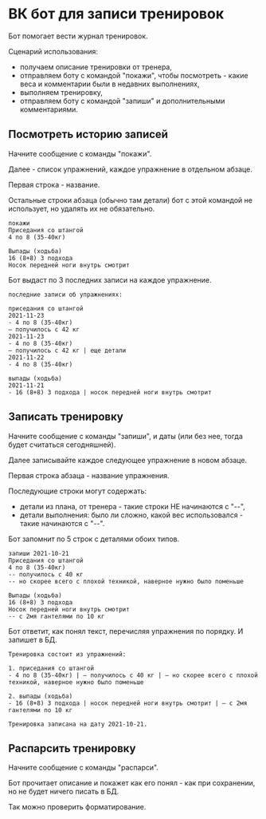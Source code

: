 # ВК бот для записи тренировок

Бот помогает вести журнал тренировок.

Сценарий использования:
 - получаем описание тренировки от тренера,
 - отправляем боту с командой "покажи", чтобы посмотреть - какие веса и комментарии были в недавних выполнениях,
 - выполняем тренировку,
 - отправляем боту с командой "запиши" и дополнительными комментариями.

 
## Посмотреть историю записей
Начните сообщение с команды "покажи".

Далее - список упражнений, каждое упражнение в отдельном абзаце.

Первая строка - название.

Остальные строки абзаца (обычно там детали) бот с этой командой не использует, но удалять их не обязательно. 

```
покажи
Приседания со штангой
4 по 8 (35-40кг)

Выпады (ходьба)
16 (8+8) 3 подхода
Носок передней ноги внутрь смотрит
```

Бот выдаст по 3 последних записи на каждое упражнение.

```
последние записи об упражнениях:

приседания со штангой
2021-11-23
- 4 по 8 (35-40кг)
— получилось с 42 кг
2021-11-23
- 4 по 8 (35-40кг)
— получилось с 42 кг | еще детали
2021-11-22
- 4 по 8 (35-40кг)

выпады (ходьба)
2021-11-21
- 16 (8+8) 3 подхода | носок передней ноги внутрь смотрит
```


## Записать тренировку
Начните сообщение с команды "запиши", и даты (или без нее, тогда будет считаться сегодняшней).

Далее записывайте каждое следующее упражнение в новом абзаце.

Первая строка абзаца - название упражнения.

Последующие строки могут содержать:
 - детали из плана, от тренера - такие строки НЕ начинаются с "--",
 - детали выполнения: было ли сложно, какой вес использовался - такие начинаются с "--".

Бот запомнит по 5 строк с деталями обоих типов.
  

```
запиши 2021-10-21
Приседания со штангой
4 по 8 (35-40кг)
-- получилось с 40 кг
-- но скорее всего с плохой техникой, наверное нужно было поменьше

Выпады (ходьба)
16 (8+8) 3 подхода
Носок передней ноги внутрь смотрит
-- с 2мя гантелями по 10 кг
```

Бот ответит, как понял текст, перечисляя упражнения по порядку. И запишет в БД.

```
Тренировка состоит из упражнений:

1. приседания со штангой
- 4 по 8 (35-40кг) | — получилось с 40 кг | — но скорее всего с плохой техникой, наверное нужно было поменьше

2. выпады (ходьба)
- 16 (8+8) 3 подхода | носок передней ноги внутрь смотрит | — с 2мя гантелями по 10 кг

Тренировка записана на дату 2021-10-21.
```


## Распарсить тренировку

Начните сообщение с команды "распарси".

Бот прочитает описание и покажет как его понял - как при сохранении, но не будет ничего писать в БД.

Так можно проверить форматирование.

